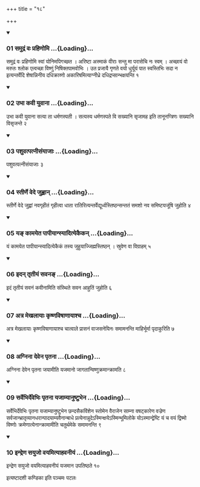 +++
title = "१८"

+++

<div class="js_include" includetitle="true" newlevelforh1="3" unfilled="" url="/vedAH_yajuH/taittirIyam/sUtram/ApastambaH/shrautam/vishvAsa-prastutiH/13/18/01_samudraM_vaH_prahiNomi.md">
<details open><summary><h3>01 समुद्रं वः प्रहिणोमि ...{Loading}...</h3></summary>

समुद्रं वः प्रहिणोमि स्वां योनिमपिगच्छत । अरिष्टा अस्माकं वीराः सन्तु मा परासेचि नः स्वम् । अच्छायं वो मरुतः श्लोक एत्वच्छा विष्णुं निषिक्तपामवोभिः । उत प्रजायै गृणते वयो धुर्यूयं पात स्वस्तिभिः सदा न इत्यन्तर्वेदि शेषान्निनीय दधिक्राव्णो अकारिषमित्याग्नीध्रे दधिद्रप्सान्भक्षयन्ति १
</details>
</div>

<div class="js_include collapsed" newlevelforh1="4" title="सर्वाष् टीकाः" url="/vedAH_yajuH/taittirIyam/sUtram/ApastambaH/shrautam/sarvASh_TIkAH/13/18/01_samudraM_vaH_prahiNomi.md"> </div>



<div class="js_include collapsed" newlevelforh1="4" title="मूलम्" url="/vedAH_yajuH/taittirIyam/sUtram/ApastambaH/shrautam/mUlam/13/18/01_samudraM_vaH_prahiNomi.md"> </div>


<div class="js_include" includetitle="true" newlevelforh1="3" unfilled="" url="/vedAH_yajuH/taittirIyam/sUtram/ApastambaH/shrautam/vishvAsa-prastutiH/13/18/02_ubhA_kavI_yuvAnA.md">
<details open><summary><h3>02 उभा कवी युवाना ...{Loading}...</h3></summary>

उभा कवी युवाना सत्या ता धर्मणस्पती । सत्यस्य धर्मणस्पते वि सख्यानि सृजामह इति तानूनप्त्रिणः सख्यानि विसृजन्ते २
</details>
</div>

<div class="js_include collapsed" newlevelforh1="4" title="सर्वाष् टीकाः" url="/vedAH_yajuH/taittirIyam/sUtram/ApastambaH/shrautam/sarvASh_TIkAH/13/18/02_ubhA_kavI_yuvAnA.md"> </div>



<div class="js_include collapsed" newlevelforh1="4" title="मूलम्" url="/vedAH_yajuH/taittirIyam/sUtram/ApastambaH/shrautam/mUlam/13/18/02_ubhA_kavI_yuvAnA.md"> </div>


<div class="js_include" includetitle="true" newlevelforh1="3" unfilled="" url="/vedAH_yajuH/taittirIyam/sUtram/ApastambaH/shrautam/vishvAsa-prastutiH/13/18/03_pashuvatpatnIsaMyAjAH.md">
<details open><summary><h3>03 पशुवत्पत्नीसंयाजाः ...{Loading}...</h3></summary>

पशुवत्पत्नीसंयाजाः ३
</details>
</div>

<div class="js_include collapsed" newlevelforh1="4" title="सर्वाष् टीकाः" url="/vedAH_yajuH/taittirIyam/sUtram/ApastambaH/shrautam/sarvASh_TIkAH/13/18/03_pashuvatpatnIsaMyAjAH.md"> </div>



<div class="js_include collapsed" newlevelforh1="4" title="मूलम्" url="/vedAH_yajuH/taittirIyam/sUtram/ApastambaH/shrautam/mUlam/13/18/03_pashuvatpatnIsaMyAjAH.md"> </div>


<div class="js_include" includetitle="true" newlevelforh1="3" unfilled="" url="/vedAH_yajuH/taittirIyam/sUtram/ApastambaH/shrautam/vishvAsa-prastutiH/13/18/04_stIrNe_vede_juhvAn.md">
<details open><summary><h3>04 स्तीर्णे वेदे जुह्वान् ...{Loading}...</h3></summary>

स्तीर्णे वेदे जुह्वां नवगृहीतं गृहीत्वा धाता रातिरित्यन्तर्वेद्यूर्ध्वस्तिष्ठन्सन्ततं समशो नव समिष्टयजूंषि जुहोति ४
</details>
</div>

<div class="js_include collapsed" newlevelforh1="4" title="सर्वाष् टीकाः" url="/vedAH_yajuH/taittirIyam/sUtram/ApastambaH/shrautam/sarvASh_TIkAH/13/18/04_stIrNe_vede_juhvAn.md"> </div>



<div class="js_include collapsed" newlevelforh1="4" title="मूलम्" url="/vedAH_yajuH/taittirIyam/sUtram/ApastambaH/shrautam/mUlam/13/18/04_stIrNe_vede_juhvAn.md"> </div>


<div class="js_include" includetitle="true" newlevelforh1="3" unfilled="" url="/vedAH_yajuH/taittirIyam/sUtram/ApastambaH/shrautam/vishvAsa-prastutiH/13/18/05_ya~N_kAmayeta_pApIyAnsyAdityekaikan.md">
<details open><summary><h3>05 यङ् कामयेत पापीयान्स्यादित्येकैकन् ...{Loading}...</h3></summary>

यं कामयेत पापीयान्स्यादित्येकैकं तस्य जुहुयाज्जिह्मस्तिष्ठन् । स्रुवेण वा विग्राहम् ५
</details>
</div>

<div class="js_include collapsed" newlevelforh1="4" title="सर्वाष् टीकाः" url="/vedAH_yajuH/taittirIyam/sUtram/ApastambaH/shrautam/sarvASh_TIkAH/13/18/05_ya~N_kAmayeta_pApIyAnsyAdityekaikan.md"> </div>



<div class="js_include collapsed" newlevelforh1="4" title="मूलम्" url="/vedAH_yajuH/taittirIyam/sUtram/ApastambaH/shrautam/mUlam/13/18/05_ya~N_kAmayeta_pApIyAnsyAdityekaikan.md"> </div>


<div class="js_include" includetitle="true" newlevelforh1="3" unfilled="" url="/vedAH_yajuH/taittirIyam/sUtram/ApastambaH/shrautam/vishvAsa-prastutiH/13/18/06_idan_tRtIyaM_savana~N.md">
<details open><summary><h3>06 इदन् तृतीयं सवनङ् ...{Loading}...</h3></summary>

इदं तृतीयं सवनं कवीनामिति संस्थिते सवन आहुतिं जुहोति ६
</details>
</div>

<div class="js_include collapsed" newlevelforh1="4" title="सर्वाष् टीकाः" url="/vedAH_yajuH/taittirIyam/sUtram/ApastambaH/shrautam/sarvASh_TIkAH/13/18/06_idan_tRtIyaM_savana~N.md"> </div>



<div class="js_include collapsed" newlevelforh1="4" title="मूलम्" url="/vedAH_yajuH/taittirIyam/sUtram/ApastambaH/shrautam/mUlam/13/18/06_idan_tRtIyaM_savana~N.md"> </div>


<div class="js_include" includetitle="true" newlevelforh1="3" unfilled="" url="/vedAH_yajuH/taittirIyam/sUtram/ApastambaH/shrautam/vishvAsa-prastutiH/13/18/07_atra_mekhalAyAH_kRShNaviShANAyAshcha.md">
<details open><summary><h3>07 अत्र मेखलायाः कृष्णविषाणायाश्च ...{Loading}...</h3></summary>

अत्र मेखलायाः कृष्णविषाणायाश्च चात्वाले प्रासनं वाजसनेयिनः समामनन्ति माहिर्भूर्मा पृदाकुरिति ७
</details>
</div>

<div class="js_include collapsed" newlevelforh1="4" title="सर्वाष् टीकाः" url="/vedAH_yajuH/taittirIyam/sUtram/ApastambaH/shrautam/sarvASh_TIkAH/13/18/07_atra_mekhalAyAH_kRShNaviShANAyAshcha.md"> </div>



<div class="js_include collapsed" newlevelforh1="4" title="मूलम्" url="/vedAH_yajuH/taittirIyam/sUtram/ApastambaH/shrautam/mUlam/13/18/07_atra_mekhalAyAH_kRShNaviShANAyAshcha.md"> </div>


<div class="js_include" includetitle="true" newlevelforh1="3" unfilled="" url="/vedAH_yajuH/taittirIyam/sUtram/ApastambaH/shrautam/vishvAsa-prastutiH/13/18/08_agninA_devena_pRtanA.md">
<details open><summary><h3>08 अग्निना देवेन पृतना ...{Loading}...</h3></summary>

अग्निना देवेन पृतना जयामीति यजमानो जागतान्विष्णुक्रमान्क्रामति ८
</details>
</div>

<div class="js_include collapsed" newlevelforh1="4" title="सर्वाष् टीकाः" url="/vedAH_yajuH/taittirIyam/sUtram/ApastambaH/shrautam/sarvASh_TIkAH/13/18/08_agninA_devena_pRtanA.md"> </div>



<div class="js_include collapsed" newlevelforh1="4" title="मूलम्" url="/vedAH_yajuH/taittirIyam/sUtram/ApastambaH/shrautam/mUlam/13/18/08_agninA_devena_pRtanA.md"> </div>


<div class="js_include" includetitle="true" newlevelforh1="3" unfilled="" url="/vedAH_yajuH/taittirIyam/sUtram/ApastambaH/shrautam/vishvAsa-prastutiH/13/18/09_sarvebhirdevebhiH_pRtanA_yajAmyAnuShTubhena.md">
<details open><summary><h3>09 सर्वेभिर्देवेभिः पृतना यजाम्यानुष्टुभेन ...{Loading}...</h3></summary>

सर्वेभिर्देवेभिः पृतना यजाम्यानुष्टुभेन छन्दसैकविंशेन स्तोमेन वैराजेन साम्ना वषट्कारेण वज्रेण सर्वजान्भ्रातृव्यानधरान्पादयाम्यवैनान्बाधे प्रत्येनान्नुदेऽस्मिन्क्षयेऽस्मिन्भूमिलोके योऽस्मान्द्वेष्टि यं च वयं द्विष्मो विष्णोः क्रमेणात्येनान्क्रामामीति चतुर्थमेके समामनन्ति ९
</details>
</div>

<div class="js_include collapsed" newlevelforh1="4" title="सर्वाष् टीकाः" url="/vedAH_yajuH/taittirIyam/sUtram/ApastambaH/shrautam/sarvASh_TIkAH/13/18/09_sarvebhirdevebhiH_pRtanA_yajAmyAnuShTubhena.md"> </div>



<div class="js_include collapsed" newlevelforh1="4" title="मूलम्" url="/vedAH_yajuH/taittirIyam/sUtram/ApastambaH/shrautam/mUlam/13/18/09_sarvebhirdevebhiH_pRtanA_yajAmyAnuShTubhena.md"> </div>


<div class="js_include" includetitle="true" newlevelforh1="3" unfilled="" url="/vedAH_yajuH/taittirIyam/sUtram/ApastambaH/shrautam/vishvAsa-prastutiH/13/18/10_indreNa_sayujo_vayamityAhavanIyaM.md">
<details open><summary><h3>10 इन्द्रेण सयुजो वयमित्याहवनीयं ...{Loading}...</h3></summary>

इन्द्रेण सयुजो वयमित्याहवनीयं यजमान उपतिष्ठते १०
</details>
</div>

<div class="js_include collapsed" newlevelforh1="4" title="सर्वाष् टीकाः" url="/vedAH_yajuH/taittirIyam/sUtram/ApastambaH/shrautam/sarvASh_TIkAH/13/18/10_indreNa_sayujo_vayamityAhavanIyaM.md"> </div>



<div class="js_include collapsed" newlevelforh1="4" title="मूलम्" url="/vedAH_yajuH/taittirIyam/sUtram/ApastambaH/shrautam/mUlam/13/18/10_indreNa_sayujo_vayamityAhavanIyaM.md"> </div>





  
इत्यष्टादशी कण्डिका 
इति पञ्चमः पटलः
